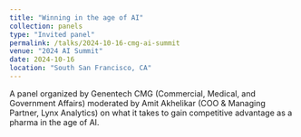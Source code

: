 ```yaml
---
title: "Winning in the age of AI"
collection: panels
type: "Invited panel"
permalink: /talks/2024-10-16-cmg-ai-summit
venue: "2024 AI Summit"
date: 2024-10-16
location: "South San Francisco, CA"
---
```


A panel organized by Genentech CMG (Commercial, Medical, and Government Affairs) moderated by Amit Akhelikar (COO & Managing Partner, Lynx Analytics) on what it takes to gain competitive advantage as a pharma in the age of AI.
